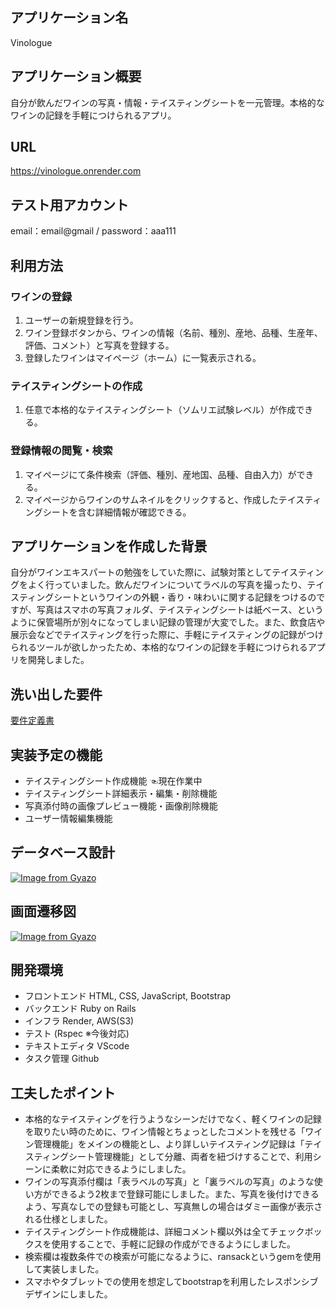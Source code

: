 ## アプリケーション名
Vinologue

## アプリケーション概要
自分が飲んだワインの写真・情報・テイスティングシートを一元管理。本格的なワインの記録を手軽につけられるアプリ。

## URL
https://vinologue.onrender.com

## テスト用アカウント
email：email@gmail  /  password：aaa111

## 利用方法
### ワインの登録
1. ユーザーの新規登録を行う。
2. ワイン登録ボタンから、ワインの情報（名前、種別、産地、品種、生産年、評価、コメント）と写真を登録する。
3. 登録したワインはマイページ（ホーム）に一覧表示される。
### テイスティングシートの作成
1. 任意で本格的なテイスティングシート（ソムリエ試験レベル）が作成できる。
### 登録情報の閲覧・検索
1. マイページにて条件検索（評価、種別、産地国、品種、自由入力）ができる。
2. マイページからワインのサムネイルをクリックすると、作成したテイスティングシートを含む詳細情報が確認できる。

## アプリケーションを作成した背景
自分がワインエキスパートの勉強をしていた際に、試験対策としてテイスティングをよく行っていました。飲んだワインについてラベルの写真を撮ったり、テイスティングシートというワインの外観・香り・味わいに関する記録をつけるのですが、写真はスマホの写真フォルダ、テイスティングシートは紙ベース、というように保管場所が別々になってしまい記録の管理が大変でした。また、飲食店や展示会などでテイスティングを行った際に、手軽にテイスティングの記録がつけられるツールが欲しかったため、本格的なワインの記録を手軽につけられるアプリを開発しました。

## 洗い出した要件
[要件定義書](https://docs.google.com/spreadsheets/d/1ta_3GaoYquenckBBGd-YntBVzTxk_-qlm5A6bHPTO4g/edit?usp=sharing)

<!-- ## 実装した機能についての画像やGIFおよびその説明 -->

## 実装予定の機能
- テイスティングシート作成機能 ☜現在作業中
- テイスティングシート詳細表示・編集・削除機能
- 写真添付時の画像プレビュー機能・画像削除機能
- ユーザー情報編集機能

## データベース設計
[![Image from Gyazo](https://i.gyazo.com/94c0fcefe6f577e41ae86edecdf5e0fc.png)](https://gyazo.com/94c0fcefe6f577e41ae86edecdf5e0fc)

## 画面遷移図
[![Image from Gyazo](https://i.gyazo.com/f5836b9a2d3289ebf24ada254708b5a3.png)](https://gyazo.com/f5836b9a2d3289ebf24ada254708b5a3)

## 開発環境
- フロントエンド HTML, CSS, JavaScript, Bootstrap
- バックエンド Ruby on Rails
- インフラ Render, AWS(S3)
- テスト (Rspec ※今後対応)
- テキストエディタ VScode
- タスク管理 Github

<!-- ## ローカルでの動作方法 -->

## 工夫したポイント
- 本格的なテイスティングを行うようなシーンだけでなく、軽くワインの記録を取りたい時のために、ワイン情報とちょっとしたコメントを残せる「ワイン管理機能」をメインの機能とし、より詳しいテイスティング記録は「テイスティングシート管理機能」として分離、両者を紐づけすることで、利用シーンに柔軟に対応できるようにしました。
- ワインの写真添付欄は「表ラベルの写真」と「裏ラベルの写真」のような使い方ができるよう2枚まで登録可能にしました。また、写真を後付けできるよう、写真なしでの登録も可能とし、写真無しの場合はダミー画像が表示される仕様としました。
- テイスティングシート作成機能は、詳細コメント欄以外は全てチェックボックスを使用することで、手軽に記録の作成ができるようにしました。
- 検索欄は複数条件での検索が可能になるように、ransackというgemを使用して実装しました。
- スマホやタブレットでの使用を想定してbootstrapを利用したレスポンシブデザインにしました。

